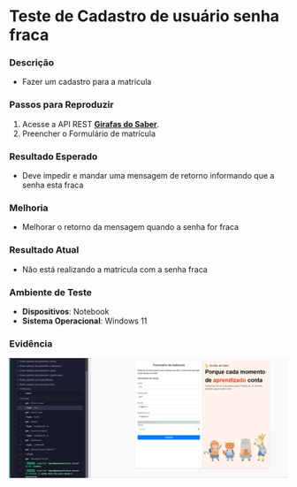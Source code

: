 
# Teste de Cadastro de usuário senha fraca 

### Descrição  
- Fazer um cadastro para a matricula

### Passos para Reproduzir  
1. Acesse a API REST **[Girafas do Saber](https://jessikaaguiar.github.io/forms-qa/)**.  
2. Preencher o Formulário de matrícula  

### Resultado Esperado  
- Deve impedir e mandar uma mensagem de retorno informando que a senha esta fraca

### Melhoria
- Melhorar o retorno da mensagem quando a senha for fraca

### Resultado Atual  
- Não está realizando a matricula com a senha fraca
  
### Ambiente de Teste  
- **Dispositivos**: Notebook
- **Sistema Operacional**: Windows 11

### Evidência  
![image](../assets/aprovado/Tentar%20cadastrar%20com%20uma%20senha%20fraca.png)
